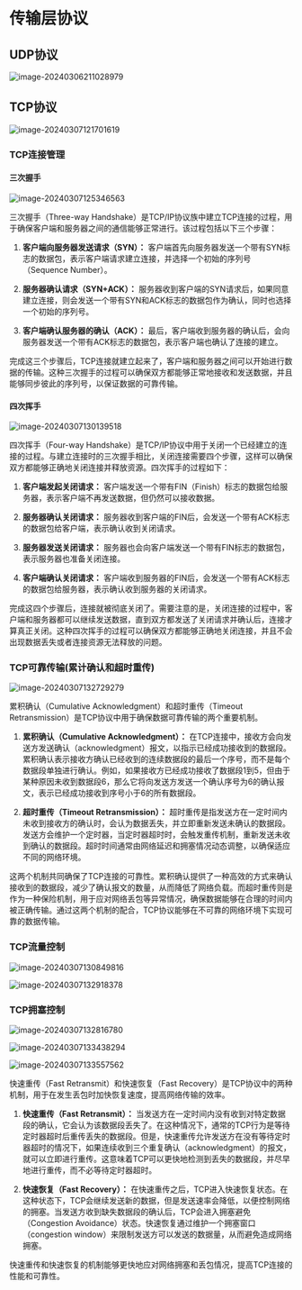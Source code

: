 # 传输层协议

## UDP协议

![image-20240306211028979](../../Image/image-20240306211028979.png)

## TCP协议

![image-20240307121701619](../../Image/image-20240307121701619.png)

### TCP连接管理

#### 三次握手

![image-20240307125346563](../../Image/image-20240307125346563.png)

三次握手（Three-way Handshake）是TCP/IP协议族中建立TCP连接的过程，用于确保客户端和服务器之间的通信能够正常进行。该过程包括以下三个步骤：

1. **客户端向服务器发送请求（SYN）：** 客户端首先向服务器发送一个带有SYN标志的数据包，表示客户端请求建立连接，并选择一个初始的序列号（Sequence Number）。

2. **服务器确认请求（SYN+ACK）：** 服务器收到客户端的SYN请求后，如果同意建立连接，则会发送一个带有SYN和ACK标志的数据包作为确认，同时也选择一个初始的序列号。

3. **客户端确认服务器的确认（ACK）：** 最后，客户端收到服务器的确认后，会向服务器发送一个带有ACK标志的数据包，表示客户端也确认了连接的建立。

完成这三个步骤后，TCP连接就建立起来了，客户端和服务器之间可以开始进行数据的传输。这种三次握手的过程可以确保双方都能够正常地接收和发送数据，并且能够同步彼此的序列号，以保证数据的可靠传输。

#### 四次挥手

![image-20240307130139518](../../Image/image-20240307130139518.png)

四次挥手（Four-way Handshake）是TCP/IP协议中用于关闭一个已经建立的连接的过程。与建立连接时的三次握手相比，关闭连接需要四个步骤，这样可以确保双方都能够正确地关闭连接并释放资源。四次挥手的过程如下：

1. **客户端发起关闭请求：** 客户端发送一个带有FIN（Finish）标志的数据包给服务器，表示客户端不再发送数据，但仍然可以接收数据。

2. **服务器确认关闭请求：** 服务器收到客户端的FIN后，会发送一个带有ACK标志的数据包给客户端，表示确认收到关闭请求。

3. **服务器发送关闭请求：** 服务器也会向客户端发送一个带有FIN标志的数据包，表示服务器也准备关闭连接。

4. **客户端确认关闭请求：** 客户端收到服务器的FIN后，会发送一个带有ACK标志的数据包给服务器，表示确认收到服务器的关闭请求。

完成这四个步骤后，连接就被彻底关闭了。需要注意的是，关闭连接的过程中，客户端和服务器都可以继续发送数据，直到双方都发送了关闭请求并确认后，连接才算真正关闭。这种四次挥手的过程可以确保双方都能够正确地关闭连接，并且不会出现数据丢失或者连接资源无法释放的问题。

### TCP可靠传输(累计确认和超时重传)

![image-20240307132729279](../../Image/image-20240307132729279.png)

累积确认（Cumulative Acknowledgment）和超时重传（Timeout Retransmission）是TCP协议中用于确保数据可靠传输的两个重要机制。

1. **累积确认（Cumulative Acknowledgment）：** 在TCP连接中，接收方会向发送方发送确认（acknowledgment）报文，以指示已经成功接收到的数据段。累积确认表示接收方确认已经收到的连续数据段的最后一个序号，而不是每个数据段单独进行确认。例如，如果接收方已经成功接收了数据段1到5，但由于某种原因未收到数据段6，那么它将向发送方发送一个确认序号为6的确认报文，表示已经成功接收到序号小于6的所有数据段。

2. **超时重传（Timeout Retransmission）：** 超时重传是指发送方在一定时间内未收到接收方的确认时，会认为数据丢失，并立即重新发送未确认的数据段。发送方会维护一个定时器，当定时器超时时，会触发重传机制，重新发送未收到确认的数据段。超时时间通常由网络延迟和拥塞情况动态调整，以确保适应不同的网络环境。

这两个机制共同确保了TCP连接的可靠性。累积确认提供了一种高效的方式来确认接收到的数据段，减少了确认报文的数量，从而降低了网络负载。而超时重传则是作为一种保险机制，用于应对网络丢包等异常情况，确保数据能够在合理的时间内被正确传输。通过这两个机制的配合，TCP协议能够在不可靠的网络环境下实现可靠的数据传输。

### TCP流量控制

![image-20240307130849816](../../Image/image-20240307130849816.png)

![image-20240307132918378](../../Image/image-20240307132918378.png)

### TCP拥塞控制

![image-20240307132816780](../../Image/image-20240307132816780.png)

![image-20240307133438294](../../Image/image-20240307133438294.png)

![image-20240307133557562](../../Image/image-20240307133557562.png)

快速重传（Fast Retransmit）和快速恢复（Fast Recovery）是TCP协议中的两种机制，用于在发生丢包时加快恢复速度，提高网络传输的效率。

1. **快速重传（Fast Retransmit）：** 当发送方在一定时间内没有收到对特定数据段的确认，它会认为该数据段丢失了。在这种情况下，通常的TCP行为是等待定时器超时后重传丢失的数据段。但是，快速重传允许发送方在没有等待定时器超时的情况下，如果连续收到三个重复确认（acknowledgment）的报文，就可以立即进行重传。这意味着TCP可以更快地检测到丢失的数据段，并尽早地进行重传，而不必等待定时器超时。

2. **快速恢复（Fast Recovery）：** 在快速重传之后，TCP进入快速恢复状态。在这种状态下，TCP会继续发送新的数据，但是发送速率会降低，以便控制网络的拥塞。当发送方收到缺失数据段的确认后，TCP会进入拥塞避免（Congestion Avoidance）状态。快速恢复通过维护一个拥塞窗口（congestion window）来限制发送方可以发送的数据量，从而避免造成网络拥塞。

快速重传和快速恢复的机制能够更快地应对网络拥塞和丢包情况，提高TCP连接的性能和可靠性。
